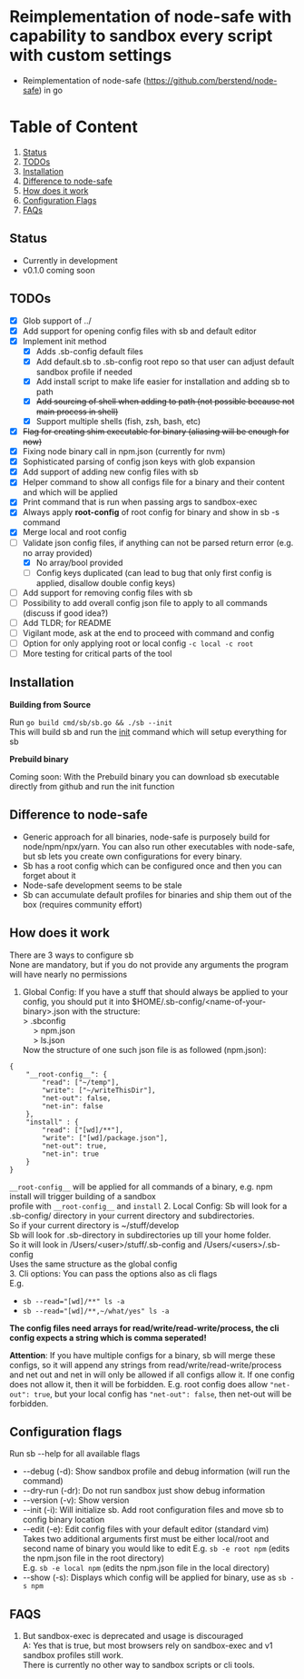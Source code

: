 # Reimplementation of node-safe with capability to sandbox every script with custom settings
- Reimplementation of node-safe (https://github.com/berstend/node-safe) in go
# Table of Content
1. [Status](#status)  
2. [TODOs](#todos)  
3. [Installation](#installation)  
4. [Difference to node-safe](#difference-to-node-safe)  
5. [How does it work](#how-does-it-work)
6. [Configuration Flags](#configuration-flags)
7. [FAQs](#faqs)

## Status

- Currently in development
- v0.1.0 coming soon

## TODOs
- [x] Glob support of ../
- [x] Add support for opening config files with sb and default editor
- [x] Implement init method
  - [x] Adds .sb-config default files
  - [x] Add default.sb to .sb-config root repo so that user can adjust default sandbox profile if needed
  - [x] Add install script to make life easier for installation and adding sb to path
  - [x] ~~Add sourcing of shell when adding to path (not possible because not main process in shell)~~
  - [x] Support multiple shells (fish, zsh, bash, etc)
- [x] ~~Flag for creating shim executable for binary (aliasing will be enough for now)~~
- [x] Fixing node binary call in npm.json (currently for nvm)
- [x] Sophisticated parsing of config json keys with glob expansion
- [x] Add support of adding new config files with sb
- [x] Helper command to show all configs file for a binary and their content and which will be applied
- [x] Print command that is run when passing args to sandbox-exec
- [x] Always apply __root-config__ of root config for binary and show in sb -s command
- [x] Merge local and root config
- [ ] Validate json config files, if anything can not be parsed return error (e.g. no array provided)
  - [x] No array/bool provided
  - [ ] Config keys duplicated (can lead to bug that only first config is applied, disallow double config keys)
- [ ] Add support for removing config files with sb
- [ ] Possibility to add overall config json file to apply to all commands (discuss if good idea?)
- [ ] Add TLDR; for README
- [ ] Vigilant mode, ask at the end to proceed with command and config
- [ ] Option for only applying root or local config ```-c local -c root```
- [ ] More testing for critical parts of the tool

## Installation
**Building from Source**  

Run ```go build cmd/sb/sb.go && ./sb --init```  
This will build sb and run the [init](#2-configuration-flags) command which will setup everything for sb

**Prebuild binary**

Coming soon: With the Prebuild binary you can download sb executable directly from github and run the init function

## Difference to node-safe

- Generic approach for all binaries, node-safe is purposely build for node/npm/npx/yarn. You can also run other executables with node-safe,  
but sb lets you create own configurations for every binary.
- Sb has a root config which can be configured once and then you can forget about it
- Node-safe development seems to be stale
- Sb can accumulate default profiles for binaries and ship them out of the box (requires community effort)

## How does it work

There are 3 ways to configure sb  
None are mandatory, but if you do not provide any arguments the program will have nearly no permissions

1. Global Config: If you have a stuff that should always be applied to your config,
you should put it into $HOME/.sb-config/\<name-of-your-binary\>.json with the structure:  
\> .sbconfig  
&emsp; \> npm.json  
&emsp; \> ls.json  
Now the structure of one such json file is as followed (npm.json): 
```
{
	"__root-config__": {
		"read": ["~/temp"],
		"write": ["~/writeThisDir"],
		"net-out": false,
		"net-in": false
	},
	"install" : {
		"read": ["[wd]/**"],
		"write": ["[wd]/package.json"],
		"net-out": true,
		"net-in": true
	}
}
```
`__root-config__` will be applied for all commands of a binary, e.g. npm install will trigger building of a sandbox  
profile with `__root-config__` and `install`
2. Local Config: Sb will look for a .sb-config/ directory in your current directory and subdirectories.  
So if your current directory is ~/stuff/develop  
Sb will look for .sb-directory in subdirectories up till your home folder.  
So it will look in /Users/\<user\>/stuff/.sb-config and /Users/\<users\>/.sb-config  
Uses the same structure as the global config  
3. Cli options: You can pass the options also as cli flags  
E.g. 
- ```sb --read="[wd]/**" ls -a```
- ```sb --read="[wd]/**,~/what/yes" ls -a```

**The config files need arrays for read/write/read-write/process, the cli config expects a string
which is comma seperated!**

**Attention**: If you have multiple configs for a binary, sb will merge these configs, so it will append 
any strings from read/write/read-write/process and net out and net in will only be allowed if
all configs allow it. If one config does not allow it, then it will be forbidden.
E.g. root config does allow ```"net-out": true```, but your local config has ```"net-out": false```,
then net-out will be forbidden.

## Configuration flags

Run sb --help for all available flags  
- --debug (-d):  Show sandbox profile and debug information (will run the command)  
- --dry-run (-dr): Do not run sandbox just show debug information  
- --version (-v):  Show version  
- --init (-i): Will initialize sb. Add root configuration files and move sb to config binary location
- --edit (-e): Edit config files with your default editor (standard vim)   
Takes two additional arguments first must be either local/root and second name of binary you would like to edit
E.g. ```sb -e root npm``` (edits the npm.json file in the root directory)  
E.g. ```sb -e local npm``` (edits the npm.json file in the local directory)  
- --show (-s): Displays which config will be applied for binary, use as ```sb -s npm```


## FAQS
1. But sandbox-exec is deprecated and usage is discouraged  
A: Yes that is true, but most browsers rely on sandbox-exec and v1 sandbox profiles still work.  
There is currently no other way to sandbox scripts or cli tools.
